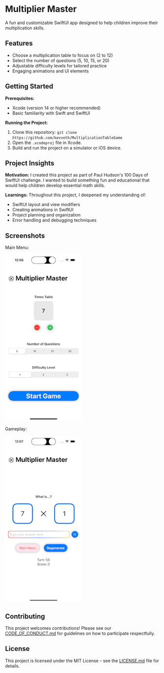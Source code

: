 # Multiplier Master

A fun and customizable SwiftUI app designed to help children improve their multiplication skills.

## Features

* Choose a multiplication table to focus on (2 to 12)
* Select the number of questions (5, 10, 15, or 20)
* Adjustable difficulty levels for tailored practice
* Engaging animations and UI elements

## Getting Started

**Prerequisites:**
* Xcode (version 14 or higher recommended)
* Basic familiarity with Swift and SwiftUI

**Running the Project:**
1. Clone this repository: `git clone https://github.com/kevveth/MultiplicationTableGame`
2. Open the `.xcodeproj` file in Xcode.
3. Build and run the project on a simulator or iOS device.

## Project Insights

**Motivation:** I created this project as part of Paul Hudson's 100 Days of SwiftUI challenge. I wanted to build something fun and educational that would help children develop essential math skills.

**Learnings:** Throughout this project, I deepened my understanding of:
* SwiftUI layout and view modifiers
* Creating animations in SwiftUI
* Project planning and organization
* Error handling and debugging techniques

## Screenshots
Main Menu:

![Main Menu Screenshot](./images/mtgMainMenuV2.png)

Gameplay: 

![Gameplay Screenshot](./images/mtgGameViewV2.png) 

## Contributing

This project welcomes contributions! Please see our [CODE_OF_CONDUCT.md](CODE_OF_CONDUCT.md) for guidelines on how to participate respectfully. 

## License 

This project is licensed under the MIT License – see the [LICENSE.md](LICENSE.md) file for details.
